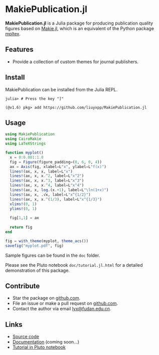 # MakiePublication.jl

**MakiePublication.jl** is a Julia package for producing publication quality figures based on [Makie.jl](https://github.com/JuliaPlots/Makie.jl), which is an equivalent of the Python package [mpltex](https://github.com/liuyxpp/mpltex).

## Features

* Provide a collection of custom themes for journal publishers.

## Install

MakiePublication can be installed from the Julia REPL.

```console
julia> # Press the key "]"

(@v1.6) pkg> add https://github.com/liuyxpp/MakiePublication.jl
```

## Usage

```julia
using MakiePublication
using CairoMakie
using LaTeXStrings

function myplot()
  x = 0:0.001:1.0
  fig = Figure(figure_padding=(0, 6, 0, 4))
  ax = Axis(fig, xlabel=L"x", ylabel=L"f(x)")
  lines!(ax, x, x, label=L"x")
  lines!(ax, x, x.^2, label=L"x^2")
  lines!(ax, x, x.^3, label=L"x^3")
  lines!(ax, x, x.^4, label=L"x^4")
  lines!(ax, x, log.(x.+1), label=L"\ln(1+x)")
  lines!(ax, x, .√x, label=L"x^{1/2}")
  lines!(ax, x, x.^(1/3), label=L"x^{1/3}")
  xlims!(0, 1)
  ylims!(0, 1)
  
  fig[1,1] = ax
  
  return fig
end

fig = with_theme(myplot, theme_acs())
savefig("myplot.pdf", fig)
```

Sample figures can be found in the `doc` folder.

Please see the Pluto notebook `doc/tutorial.jl.html` for a detailed demonstration of this package.

## Contribute

* Star the package on [github.com](https://github.com/liuyxpp/MakiePublication.jl).
* File an issue or make a pull request on [github.com](https://github.com/liuyxpp/MakiePublication.jl).
* Contact the author via email <lyx@fudan.edu.cn>.

## Links

* [Source code](https://github.com/liuyxpp/MakiePublication.jl)
* [Documentation](http://www.yxliu.group/2021/08/makie-publication) (coming soon...)
* [Tutorial in Pluto notebook](https://github.com/liuyxpp/MakiePublication.jl/blob/master/doc/tutorial.jl.html)